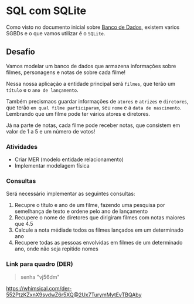 # SQL com SQLite

Como visto no documento inicial sobre [Banco de Dados](../database.md), existem varios SGBDs e o que vamos utilizar é o `SQLite`.

## Desafio

Vamos modelar um banco de dados que armazena informações sobre filmes, personagens e notas de
sobre cada filme!

Nessa nossa aplicação a entidade principal será
`filmes`, que terão um `título` e o `ano de lançamento`.

Também precismaos guardar informações
de `atores` e `atrizes` e `diretores`, que terão `em qual filme participaram`, seu `nome` e a `data de nascimento`. Lembrando que um filme pode
ter vários atores e diretores.

Já na parte de notas, cada filme pode receber notas, que consistem em valor de 1 a 5 e um número
de votos!

### Atividades

- Criar MER (modelo entidade relacionamento)
- Implementar modelagem física

### Consultas

Será necessário implementar as seguintes consultas:

1. Recupre o título e ano de um filme, fazendo uma pesquisa por semelhança de texto e ordene pelo ano de lançamento
2. Recupere o nome de diretores que dirigiram filmes com notas maiores que 4.5
3. Calcule a nota médiade todos os filmes lançados em um determinado ano
4. Recupere todas as pessoas envolvidas em filmes de um determinado ano, onde não seja repitido nomes

### Link para quadro (DER)

> senha "vj56dm"

https://whimsical.com/der-552PtzKZxnX9svdwZ6r5XQ@2Ux7TurymMytEvTBQAby
